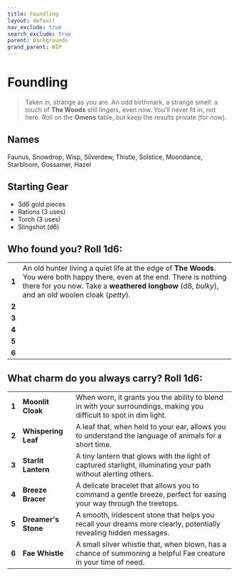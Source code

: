 ```yaml
---
title: Foundling
layout: default
nav_exclude: true
search_exclude: true
parent: Backgrounds
grand_parent: WIP
---
```


# Foundling

> Taken in, strange as you are. An odd birthmark, a strange smell: a touch of **The Woods** still lingers, even now. You'll never fit in, not here. Roll on the **Omens** table, but keep the results private (for now).
 
## Names

Faunus, Snowdrop, Wisp, Silverdew, Thistle, Solstice, Moondance, Starbloom, Gossamer, Hazel

## Starting Gear

- 3d6 gold pieces
- Rations (3 uses)
- Torch (3 uses)
- Slingshot (d6) 

## Who found you? Roll 1d6:

|       |                                                                                                                                                                     |
| ----- | ------------------------------------------------------------------------------------------------------------------------------------------------------------------- |
| **1** | An old hunter living a quiet life at the edge of **The Woods**. You were both happy there, even at the end. There is nothing there for you now. Take a **weathered longbow** (d8, _bulky_), and an old woolen cloak (_petty_).  |
| **2** |              |
| **3** |        |
| **4** |       |
| **5** |    |
| **6** | |

## What charm do you always carry? Roll 1d6:

|       |                     |                                                                                                                     |
| ----- | ------------------- | ------------------------------------------------------------------------------------------------------------------- |
| **1** | **Moonlit Cloak**   | When worn, it grants you the ability to blend in with your surroundings, making you difficult to spot in dim light. |
| **2** | **Whispering Leaf** | A leaf that, when held to your ear, allows you to understand the language of animals for a short time.              |
| **3** | **Starlit Lantern** | A tiny lantern that glows with the light of captured starlight, illuminating your path without alerting others.     |
| **4** | **Breeze Bracer**   | A delicate bracelet that allows you to command a gentle breeze, perfect for easing your way through the treetops.   |
| **5** | **Dreamer's Stone** | A smooth, iridescent stone that helps you recall your dreams more clearly, potentially revealing hidden messages.   |
| **6** | **Fae Whistle**     | A small silver whistle that, when blown, has a chance of summoning a helpful Fae creature in your time of need.     |

